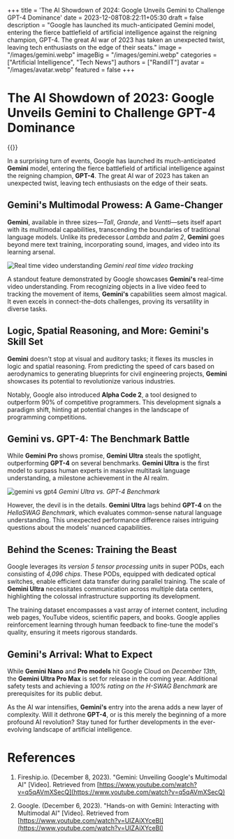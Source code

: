 +++
title = 'The AI Showdown of 2024: Google Unveils Gemini to Challenge GPT-4 Dominance'
date = 2023-12-08T08:22:11+05:30
draft = false
description = "Google has launched its much-anticipated Gemini model, entering the fierce battlefield of artificial intelligence against the reigning champion, GPT-4. The great AI war of 2023 has taken an unexpected twist, leaving tech enthusiasts on the edge of their seats."
image = "/images/gemini.webp"
imageBig = "/images/gemini.webp"
categories = ["Artificial Intelligence", "Tech News"]
authors = ["RandilT"]
avatar = "/images/avatar.webp"
featured = false
+++

# The AI Showdown of 2023: Google Unveils Gemini to Challenge GPT-4 Dominance

{{<youtube UIZAiXYceBI>}}

In a surprising turn of events, Google has launched its much-anticipated **Gemini** model, entering the fierce battlefield of artificial intelligence against the reigning champion, **GPT-4**. The great AI war of 2023 has taken an unexpected twist, leaving tech enthusiasts on the edge of their seats.

## Gemini's Multimodal Prowess: A Game-Changer

**Gemini**, available in three sizes—_Tall_, _Grande_, and _Ventti_—sets itself apart with its multimodal capabilities, transcending the boundaries of traditional language models. Unlike its predecessor _Lambda_ and _palm 2_, **Gemini** goes beyond mere text training, incorporating sound, images, and video into its learning arsenal.

![Real time video understanding](/images/gemini-video-track.webp) _Gemini real time video tracking_

A standout feature demonstrated by Google showcases **Gemini's** real-time video understanding. From recognizing objects in a live video feed to tracking the movement of items, **Gemini's** capabilities seem almost magical. It even excels in connect-the-dots challenges, proving its versatility in diverse tasks.

## Logic, Spatial Reasoning, and More: Gemini's Skill Set

**Gemini** doesn't stop at visual and auditory tasks; it flexes its muscles in logic and spatial reasoning. From predicting the speed of cars based on aerodynamics to generating blueprints for civil engineering projects, **Gemini** showcases its potential to revolutionize various industries.

Notably, Google also introduced **Alpha Code 2**, a tool designed to outperform 90% of competitive programmers. This development signals a paradigm shift, hinting at potential changes in the landscape of programming competitions.

## Gemini vs. GPT-4: The Benchmark Battle

While **Gemini Pro** shows promise, **Gemini Ultra** steals the spotlight, outperforming **GPT-4** on several benchmarks. **Gemini Ultra** is the first model to surpass human experts in massive multitask language understanding, a milestone achievement in the AI realm.

![gemini vs gpt4](/images/gemini-vs-gpt.webp) _Gemini Ultra vs. GPT-4 Benchmark_

However, the devil is in the details. **Gemini Ultra** lags behind **GPT-4** on the _HellaSWAG Benchmark_, which evaluates common-sense natural language understanding. This unexpected performance difference raises intriguing questions about the models' nuanced capabilities.

## Behind the Scenes: Training the Beast

Google leverages its _version 5 tensor processing units_ in super PODs, each consisting of _4,096 chips_. These PODs, equipped with dedicated optical switches, enable efficient data transfer during parallel training. The scale of **Gemini Ultra** necessitates communication across multiple data centers, highlighting the colossal infrastructure supporting its development.

The training dataset encompasses a vast array of internet content, including web pages, YouTube videos, scientific papers, and books. Google applies reinforcement learning through human feedback to fine-tune the model's quality, ensuring it meets rigorous standards.

## Gemini's Arrival: What to Expect

While **Gemini Nano** and **Pro models** hit Google Cloud on _December 13th_, the **Gemini Ultra Pro Max** is set for release in the coming year. Additional safety tests and achieving a _100% rating on the H-SWAG Benchmark_ are prerequisites for its public debut.

As the AI war intensifies, **Gemini's** entry into the arena adds a new layer of complexity. Will it dethrone **GPT-4**, or is this merely the beginning of a more profound AI revolution? Stay tuned for further developments in the ever-evolving landscape of artificial intelligence.

# References

1. Fireship.io. (December 8, 2023). "Gemini: Unveiling Google's Multimodal AI" [Video]. Retrieved from [https://www.youtube.com/watch?v=q5qAVmXSecQ](https://www.youtube.com/watch?v=q5qAVmXSecQ)

2. Google. (December 6, 2023). "Hands-on with Gemini: Interacting with Multimodal AI" [Video]. Retrieved from [https://www.youtube.com/watch?v=UIZAiXYceBI](https://www.youtube.com/watch?v=UIZAiXYceBI)
